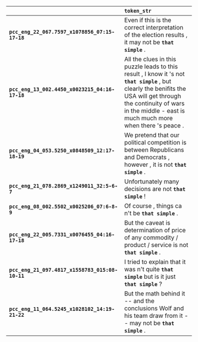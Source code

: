|                                                 | `token_str`                                                                                                                                                                                                                      |
|:------------------------------------------------|:---------------------------------------------------------------------------------------------------------------------------------------------------------------------------------------------------------------------------------|
| **`pcc_eng_22_067.7597_x1078856_07:15-17-18`**  | Even if this is the correct interpretation of the election results , it may not be __``that simple``__ .                                                                                                                         |
| **`pcc_eng_13_002.4450_x0023215_04:16-17-18`**  | All the clues in this puzzle leads to this result , I know it 's not __``that simple``__ , but clearly the benifits the USA will get through the continuity of wars in the middle - east is much much more when there 's peace . |
| **`pcc_eng_04_053.5250_x0848509_12:17-18-19`**  | We pretend that our political competition is between Republicans and Democrats , however , it is not __``that simple``__ .                                                                                                       |
| **`pcc_eng_21_078.2869_x1249011_32:5-6-7`**     | Unfortunately many decisions are not __``that simple``__ !                                                                                                                                                                       |
| **`pcc_eng_08_002.5502_x0025206_07:6-8-9`**     | Of course , things ca n't be __``that simple``__ .                                                                                                                                                                               |
| **`pcc_eng_22_005.7331_x0076455_04:16-17-18`**  | But the caveat is determination of price of any commodity / product / service is not __``that simple``__ .                                                                                                                       |
| **`pcc_eng_21_097.4817_x1558783_015:08-10-11`** | I tried to explain that it was n't quite __``that simple``__ but is it just __``that simple``__ ?                                                                                                                                |
| **`pcc_eng_11_064.5245_x1028102_14:19-21-22`**  | But the math behind it -- and the conclusions Wolf and his team draw from it -- may not be __``that simple``__ .                                                                                                                 |